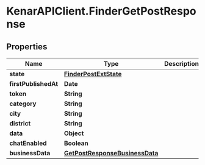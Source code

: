 # KenarAPIClient.FinderGetPostResponse

## Properties

Name | Type | Description | Notes
------------ | ------------- | ------------- | -------------
**state** | [**FinderPostExtState**](FinderPostExtState.md) |  | [optional] 
**firstPublishedAt** | **Date** |  | [optional] 
**token** | **String** |  | [optional] 
**category** | **String** |  | [optional] 
**city** | **String** |  | [optional] 
**district** | **String** |  | [optional] 
**data** | **Object** |  | [optional] 
**chatEnabled** | **Boolean** |  | [optional] 
**businessData** | [**GetPostResponseBusinessData**](GetPostResponseBusinessData.md) |  | [optional] 


